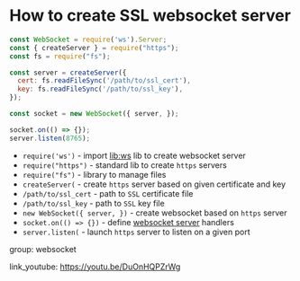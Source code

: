 # How to create SSL websocket server

```js
const WebSocket = require('ws').Server;
const { createServer } = require("https");
const fs = require("fs");

const server = createServer({
  cert: fs.readFileSync('/path/to/ssl_cert'),
  key: fs.readFileSync('/path/to/ssl_key'),
});

const socket = new WebSocket({ server, });

socket.on(() => {});
server.listen(8765);
```

- `require('ws')` - import [lib:ws](https://www.npmjs.com/package/ws) lib to create websocket server
- `require("https")` - standard lib to create `https` servers
- `require("fs")` - library to manage files
- `createServer(` - create `https` server based on given certificate and key
- `/path/to/ssl_cert` - path to `SSL` certificate file
- `/path/to/ssl_key` - path to `SSL` key file
- `new WebSocket({ server, })` - create websocket based on `https` server
- `socket.on(() => {})` - define [websocket server](https://onelinerhub.com/nodejs/websocket-server-example) handlers
- `server.listen(` - launch `https` server to listen on a given port

group: websocket


link_youtube: https://youtu.be/DuOnHQPZrWg
